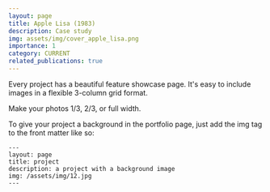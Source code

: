 ```yaml
---
layout: page
title: Apple Lisa (1983)
description: Case study
img: assets/img/cover_apple_lisa.png
importance: 1
category: CURRENT
related_publications: true
---
```


Every project has a beautiful feature showcase page.
It's easy to include images in a flexible 3-column grid format.

Make your photos 1/3, 2/3, or full width.

To give your project a background in the portfolio page, just add the img tag to the front matter like so:

    ---
    layout: page
    title: project
    description: a project with a background image
    img: /assets/img/12.jpg
    ---
